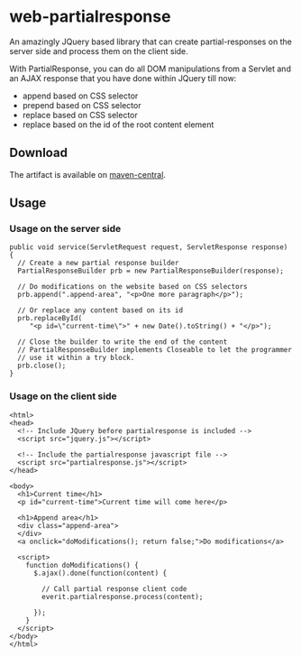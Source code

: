 # web-partialresponse

An amazingly JQuery based library that can create partial-responses on the
server side and process them on the client side.

With PartialResponse, you can do all DOM manipulations from a Servlet and an
AJAX response that you have done within JQuery till now:

 - append based on CSS selector
 - prepend based on CSS selector
 - replace based on CSS selector
 - replace based on the id of the root content element

## Download

The artifact is available on [maven-central][1].

## Usage

### Usage on the server side

    public void service(ServletRequest request, ServletResponse response) {
      // Create a new partial response builder
      PartialResponseBuilder prb = new PartialResponseBuilder(response);

      // Do modifications on the website based on CSS selectors
      prb.append(".append-area", "<p>One more paragraph</p>");

      // Or replace any content based on its id
      prb.replaceById(
         "<p id=\"current-time\">" + new Date().toString() + "</p>");

      // Close the builder to write the end of the content
      // PartialResponseBuilder implements Closeable to let the programmer
      // use it within a try block.
      prb.close();
    }

### Usage on the client side

    <html>
    <head>
      <!-- Include JQuery before partialresponse is included -->
      <script src="jquery.js"></script>

      <!-- Include the partialresponse javascript file -->
      <script src="partialresponse.js"></script>
    </head>

    <body>
      <h1>Current time</h1>
      <p id="current-time">Current time will come here</p>
      
      <h1>Append area</h1>
      <div class="append-area">
      </div>
      <a onclick="doModifications(); return false;">Do modifications</a>
      
      <script>
        function doModifications() {
          $.ajax().done(function(content) {

            // Call partial response client code
            everit.partialresponse.process(content);

          });
        }
      </script>
    </body>
    </html>


[1]: http://search.maven.org/#search%7Cgav%7C1%7Cg%3A%22org.everit.web%22%20AND%20a%3A%22org.everit.web.partialresponse%22
